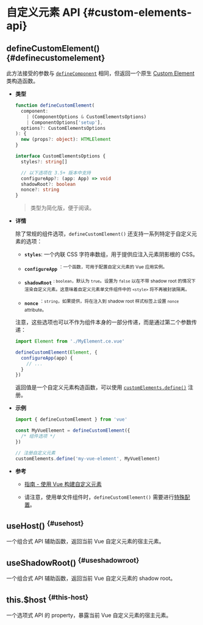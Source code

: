 # 自定义元素 API {#custom-elements-api}

## defineCustomElement() {#definecustomelement}

此方法接受的参数与 [`defineComponent`](#definecomponent) 相同，但返回一个原生 [Custom Element](https://developer.mozilla.org/en-US/docs/Web/Web_Components/Using_custom_elements) 类构造函数。

- **类型**

  ```ts
  function defineCustomElement(
    component:
      | (ComponentOptions & CustomElementsOptions)
      | ComponentOptions['setup'],
    options?: CustomElementsOptions
  ): {
    new (props?: object): HTMLElement
  }

  interface CustomElementsOptions {
    styles?: string[]

    // 以下选项在 3.5+ 版本中支持
    configureApp?: (app: App) => void
    shadowRoot?: boolean
    nonce?: string
  }
  ```

  > 类型为简化版，便于阅读。

- **详情**

  除了常规的组件选项，`defineCustomElement()` 还支持一系列特定于自定义元素的选项：

  - **`styles`**: 一个内联 CSS 字符串数组，用于提供应注入元素阴影根的 CSS。

  - **`configureApp`** <sup class="vt-badge" data-text="3.5+"/>：一个函数，可用于配置自定义元素的 Vue 应用实例。

  - **`shadowRoot`** <sup class="vt-badge" data-text="3.5+"/>: `boolean`，默认为 `true`。设置为 `false` 以在不带 shadow root 的情况下渲染自定义元素。这意味着自定义元素单文件组件中的 `<style>` 将不再被封装隔离。

  - **`nonce`** <sup class="vt-badge" data-text="3.5+"/>：`string`，如果提供，将在注入到 shadow root 样式标签上设置 `nonce` attribute。

  注意，这些选项也可以不作为组件本身的一部分传递，而是通过第二个参数传递：

  ```js
  import Element from './MyElement.ce.vue'

  defineCustomElement(Element, {
    configureApp(app) {
      // ...
    }
  })
  ```

  返回值是一个自定义元素构造函数，可以使用 [`customElements.define()`](https://developer.mozilla.org/en-US/docs/Web/API/CustomElementRegistry/define) 注册。

- **示例**

  ```js
  import { defineCustomElement } from 'vue'

  const MyVueElement = defineCustomElement({
    /* 组件选项 */
  })

  // 注册自定义元素
  customElements.define('my-vue-element', MyVueElement)
  ```

- **参考**

  - [指南 - 使用 Vue 构建自定义元素](/guide/extras/web-components#building-custom-elements-with-vue)

  - 请注意，使用单文件组件时，`defineCustomElement()` 需要进行[特殊配置](/guide/extras/web-components#sfc-as-custom-element)。

## useHost() <sup class="vt-badge" data-text="3.5+"/> {#usehost}

一个组合式 API 辅助函数，返回当前 Vue 自定义元素的宿主元素。

## useShadowRoot() <sup class="vt-badge" data-text="3.5+"/> {#useshadowroot}

一个组合式 API 辅助函数，返回当前 Vue 自定义元素的 shadow root。

## this.$host <sup class="vt-badge" data-text="3.5+"/> {#this-host}

一个选项式 API 的 property，暴露当前 Vue 自定义元素的宿主元素。
